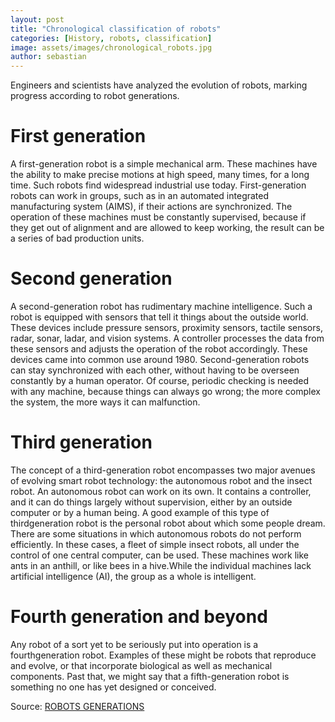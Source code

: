 ```yaml
---
layout: post
title: "Chronological classification of robots"
categories: [History, robots, classification]
image: assets/images/chronological_robots.jpg
author: sebastian
---
```


Engineers and scientists have analyzed the evolution of robots, marking progress according to robot generations.

# First generation

A first-generation robot is a simple mechanical arm. These machines have the ability to make precise motions at high speed, many times, for a long time. Such robots find widespread industrial use today. First-generation robots can work in groups, such as in an automated integrated manufacturing system (AIMS), if their actions are synchronized. The operation of these machines must be constantly supervised, because if they get out of alignment and are allowed to keep working, the result can be a series of bad production units.

# Second generation

A second-generation robot has rudimentary machine intelligence. Such a robot is equipped with sensors that tell it things about the outside world. These devices include pressure sensors, proximity sensors, tactile sensors, radar, sonar, ladar, and vision systems. A controller processes the data from these sensors and adjusts the operation of the robot accordingly. These devices came into common use around 1980. Second-generation robots can stay synchronized with each other, without having to be overseen constantly by a human operator. Of course, periodic checking is needed with any machine, because things can always go wrong; the more complex the system, the more ways it can malfunction.

# Third generation

The concept of a third-generation robot encompasses two major avenues of evolving smart robot technology: the autonomous robot and the insect robot. An autonomous robot can work on its own. It contains a controller, and it can do things largely without supervision, either by an outside computer or by a human being. A good example of this type of thirdgeneration robot is the personal robot about which some people dream. There are some situations in which autonomous robots do not perform efficiently. In these cases, a fleet of simple insect robots, all under the control of one central computer, can be used. These machines work like ants in an anthill, or like bees in a hive.While the individual machines lack artificial intelligence (AI), the group as a whole is intelligent.

# Fourth generation and beyond

Any robot of a sort yet to be seriously put into operation is a fourthgeneration robot. Examples of these might be robots that reproduce and evolve, or that incorporate biological as well as mechanical components. Past that, we might say that a fifth-generation robot is something no one has yet designed or conceived.

Source:
[ROBOTS GENERATIONS](http://www.robotpark.com/academy/robot-generations-21118/ "ROBOTS GENERATIONS")